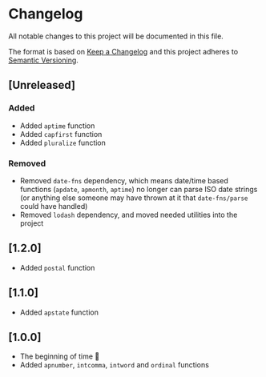 # Changelog

All notable changes to this project will be documented in this file.

The format is based on [Keep a Changelog](http://keepachangelog.com/en/1.0.0/)
and this project adheres to [Semantic Versioning](http://semver.org/spec/v2.0.0.html).

## [Unreleased]

### Added

* Added `aptime` function
* Added `capfirst` function
* Added `pluralize` function

### Removed

* Removed `date-fns` dependency, which means date/time based functions (`apdate`, `apmonth`, `aptime`) no longer can parse ISO date strings (or anything else someone may have thrown at it that `date-fns/parse` could have handled)
* Removed `lodash` dependency, and moved needed utilities into the project

## [1.2.0]

* Added `postal` function

## [1.1.0]

* Added `apstate` function

## [1.0.0]

* The beginning of time :tada:
* Added `apnumber`, `intcomma`, `intword` and `ordinal` functions
